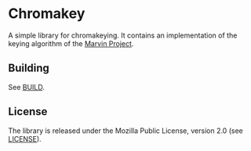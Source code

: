 Chromakey
=========

A simple library for chromakeying.
It contains an implementation of the keying algorithm of the [Marvin Project](http://marvinproject.sourceforge.net/en/examples/chromaKey.html).

## Building

See [BUILD](BUILD.md).

## License

The library is released under the  Mozilla Public License, version 2.0 (see [LICENSE](LICENSE.md)).